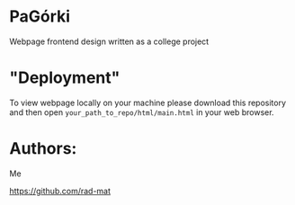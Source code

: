 # PaGórki

Webpage frontend design written as a college project

# "Deployment"

To view webpage locally on your machine please download this repository and then open `your_path_to_repo/html/main.html` in your web browser.

# Authors:

Me

https://github.com/rad-mat


